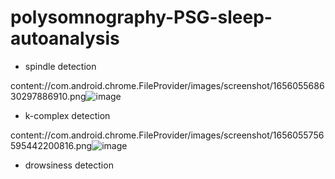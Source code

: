 # polysomnography-PSG-sleep-autoanalysis 

* spindle detection

 content://com.android.chrome.FileProvider/images/screenshot/165605568630297886910.png![image](https://user-images.githubusercontent.com/72376694/175485501-e7db35ac-0df3-40b2-bc77-b735775173c5.png)



* k-complex detection 

content://com.android.chrome.FileProvider/images/screenshot/1656055756595442200816.png![image](https://user-images.githubusercontent.com/72376694/175485659-f0b588bf-e9e6-46b7-b057-c3a4d1a28e39.png)



* drowsiness detection

